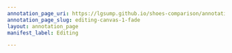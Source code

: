 ```yaml
---
annotation_page_uri: https://lgsump.github.io/shoes-comparison/annotations/editing-canvas-1-fade.json
annotation_page_slug: editing-canvas-1-fade
layout: annotation_page
manifest_label: Editing

---
```

